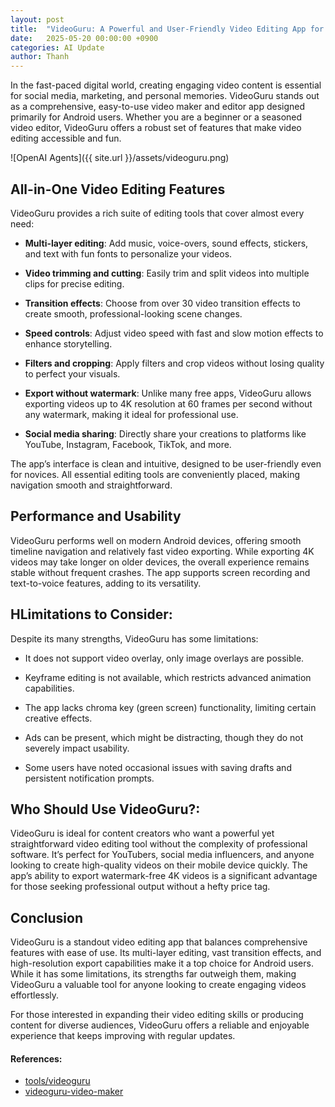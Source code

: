 ```yaml
---
layout: post
title:  "VideoGuru: A Powerful and User-Friendly Video Editing App for Everyone"
date:   2025-05-20 00:00:00 +0900
categories: AI Update
author: Thanh
---
```


In the fast-paced digital world, creating engaging video content is essential for social media, marketing, and personal memories. VideoGuru stands out as a comprehensive, easy-to-use video maker and editor app designed primarily for Android users. Whether you are a beginner or a seasoned video editor, VideoGuru offers a robust set of features that make video editing accessible and fun.


![OpenAI Agents]({{ site.url }}/assets/videoguru.png)

## **All-in-One Video Editing Features**

VideoGuru provides a rich suite of editing tools that cover almost every need:

- **Multi-layer editing**: Add music, voice-overs, sound effects, stickers, and text with fun fonts to personalize your videos.

- **Video trimming and cutting**: Easily trim and split videos into multiple clips for precise editing.

- **Transition effects**: Choose from over 30 video transition effects to create smooth, professional-looking scene changes.

- **Speed controls**: Adjust video speed with fast and slow motion effects to enhance storytelling.

- **Filters and cropping**: Apply filters and crop videos without losing quality to perfect your visuals.

- **Export without watermark**: Unlike many free apps, VideoGuru allows exporting videos up to 4K resolution at 60 frames per second without any watermark, making it ideal for professional use.

- **Social media sharing**: Directly share your creations to platforms like YouTube, Instagram, Facebook, TikTok, and more.

The app’s interface is clean and intuitive, designed to be user-friendly even for novices. All essential editing tools are conveniently placed, making navigation smooth and straightforward.



## **Performance and Usability**

VideoGuru performs well on modern Android devices, offering smooth timeline navigation and relatively fast video exporting. While exporting 4K videos may take longer on older devices, the overall experience remains stable without frequent crashes. The app supports screen recording and text-to-voice features, adding to its versatility.


## **HLimitations to Consider**:

Despite its many strengths, VideoGuru has some limitations:

- It does not support video overlay, only image overlays are possible.

- Keyframe editing is not available, which restricts advanced animation capabilities.

- The app lacks chroma key (green screen) functionality, limiting certain creative effects.

- Ads can be present, which might be distracting, though they do not severely impact usability.

- Some users have noted occasional issues with saving drafts and persistent notification prompts.


## **Who Should Use VideoGuru?**:

VideoGuru is ideal for content creators who want a powerful yet straightforward video editing tool without the complexity of professional software. It’s perfect for YouTubers, social media influencers, and anyone looking to create high-quality videos on their mobile device quickly. The app’s ability to export watermark-free 4K videos is a significant advantage for those seeking professional output without a hefty price tag.


## **Conclusion**


VideoGuru is a standout video editing app that balances comprehensive features with ease of use. Its multi-layer editing, vast transition effects, and high-resolution export capabilities make it a top choice for Android users. While it has some limitations, its strengths far outweigh them, making VideoGuru a valuable tool for anyone looking to create engaging videos effortlessly.

For those interested in expanding their video editing skills or producing content for diverse audiences, VideoGuru offers a reliable and enjoyable experience that keeps improving with regular updates.


#### References:
- [tools/videoguru](https://www.futuretools.io/tools/videoguru)
- [videoguru-video-maker](https://videoguru-video-maker.infobot.org/)
